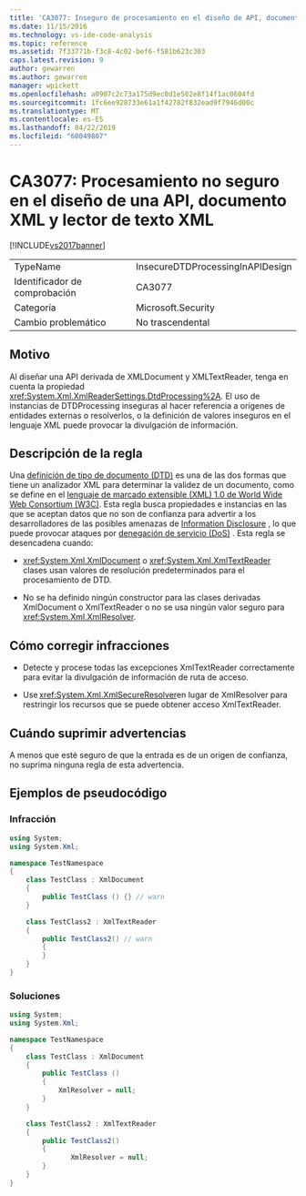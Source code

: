 ```yaml
---
title: 'CA3077: Inseguro de procesamiento en el diseño de API, documento XML y lector de texto XML | Documentos de Microsoft'
ms.date: 11/15/2016
ms.technology: vs-ide-code-analysis
ms.topic: reference
ms.assetid: 7f33771b-f3c8-4c02-bef6-f581b623c303
caps.latest.revision: 9
author: gewarren
ms.author: gewarren
manager: wpickett
ms.openlocfilehash: a0907c2c73a175d9ec0d1e502e8f14f1ac0604fd
ms.sourcegitcommit: 1fc6ee928733e61a1f42782f832ead9f7946d00c
ms.translationtype: MT
ms.contentlocale: es-ES
ms.lasthandoff: 04/22/2019
ms.locfileid: "60049807"
---
```

# <a name="ca3077-insecure-processing-in-api-design-xml-document-and-xml-text-reader"></a>CA3077: Procesamiento no seguro en el diseño de una API, documento XML y lector de texto XML
[!INCLUDE[vs2017banner](../includes/vs2017banner.md)]

|||
|-|-|
|TypeName|InsecureDTDProcessingInAPIDesign|
|Identificador de comprobación|CA3077|
|Categoría|Microsoft.Security|
|Cambio problemático|No trascendental|

## <a name="cause"></a>Motivo
 Al diseñar una API derivada de XMLDocument y XMLTextReader, tenga en cuenta la propiedad <xref:System.Xml.XmlReaderSettings.DtdProcessing%2A>.  El uso de instancias de DTDProcessing inseguras al hacer referencia a orígenes de entidades externas o resolverlos, o la definición de valores inseguros en el lenguaje XML puede provocar la divulgación de información.

## <a name="rule-description"></a>Descripción de la regla
 Una [definición de tipo de documento (DTD)](https://msdn.microsoft.com/library/aa468547.aspx) es una de las dos formas que tiene un analizador XML para determinar la validez de un documento, como se define en el  [lenguaje de marcado extensible (XML) 1.0 de World Wide Web Consortium (W3C)](http://www.w3.org/TR/2008/REC-xml-20081126/). Esta regla busca propiedades e instancias en las que se aceptan datos que no son de confianza para advertir a los desarrolladores de las posibles amenazas de [Information Disclosure](http://msdn.microsoft.com/library/4064c89f-afa6-444a-aa7e-807ef072131c) , lo que puede provocar ataques por [denegación de servicio (DoS)](http://msdn.microsoft.com/library/dfb150f3-d598-4697-a5e6-6779e4f9b600) . Esta regla se desencadena cuando:

- <xref:System.Xml.XmlDocument> o <xref:System.Xml.XmlTextReader> clases usan valores de resolución predeterminados para el procesamiento de DTD.

- No se ha definido ningún constructor para las clases derivadas XmlDocument o XmlTextReader o no se usa ningún valor seguro para <xref:System.Xml.XmlResolver>.

## <a name="how-to-fix-violations"></a>Cómo corregir infracciones

- Detecte y procese todas las excepciones XmlTextReader correctamente para evitar la divulgación de información de ruta de acceso.

- Use <xref:System.Xml.XmlSecureResolver>en lugar de XmlResolver para restringir los recursos que se puede obtener acceso XmlTextReader.

## <a name="when-to-suppress-warnings"></a>Cuándo suprimir advertencias
 A menos que esté seguro de que la entrada es de un origen de confianza, no suprima ninguna regla de esta advertencia.

## <a name="pseudo-code-examples"></a>Ejemplos de pseudocódigo

### <a name="violation"></a>Infracción

```csharp
using System;
using System.Xml;

namespace TestNamespace
{
    class TestClass : XmlDocument
    {
        public TestClass () {} // warn
    }

    class TestClass2 : XmlTextReader
    {
        public TestClass2() // warn
        {
        }
    }
}
```

### <a name="solution"></a>Soluciones

```csharp
using System;
using System.Xml;

namespace TestNamespace
{
    class TestClass : XmlDocument
    {
        public TestClass ()
        {
            XmlResolver = null;
        }
    }

    class TestClass2 : XmlTextReader
    {
        public TestClass2()
        {
               XmlResolver = null;
        }
    }
}
```
